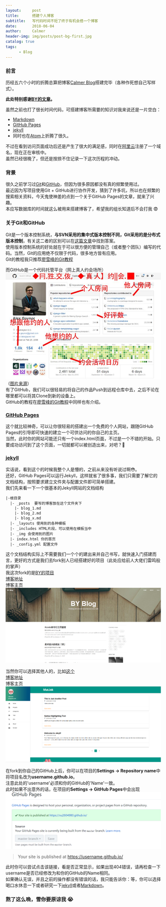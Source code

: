 ```yaml
---
layout:     post
title:      搭建个人博客
subtitle:   写代码时间不短了终于有机会搭一个博客
date:       2018-06-04
author:     Calmer
header-img: img/posts/post-bg-first.jpg
catalog: true
tags:
      - Blog
---
```

### 前言
历经五六个小时的折腾总算把博客[Calmer Blog](https://xu2604980.github.io/)搭建完毕（各种作死想自己写样式）。<br>

**此处特别感谢[BY的文章](https://www.jianshu.com/p/e68fba58f75c)。**<br>

虽然之前也打了很长时间代码，可搭建博客所需要的知识对我来说还是一片空白：<br>
  - [Markdown](http://wowubuntu.com/markdown/)
  - [GitHub Pages](https://pages.github.com/)
  - [jekyll](https://www.jekyll.com.cn/)
  - 同时也在[Atom](https://atom.io/)上折腾了很久。

不过在看到访问页面成功后还是产生了很大的满足感，同时在[阿里云](https://wanwang.aliyun.com/domain/)注册了一个域名，现在正在审核中。<br>
虽然已经很晚了，但还是按捺不住记录一下这次历程的冲动。

### 背景
很久之前学习过[Git](https://git-scm.com/)和[GitHub](https://github.com/)，但因为很多原因都没有真的频繁使用过。<br>
最近因为写项目使用Git + GitHub进行协作开发，猜到了许多坑，所以也在频繁的搜索相关资料，今天鬼使神差的点到一个关于GitHub Pages的文章，就来了兴趣。<br>
本应写数据库的时间就这么被用来搭建博客了，希望我的组长知道后不会打我 😨

### 关于Git和GitHub
Git是一个版本控制系统，**与SVN采用的集中式版本控制不同，Git采用的是分布式版本控制**，有关这二者的区别可以在[这篇文章](https://blog.csdn.net/hymking/article/details/53621908)中找到答案。<br>
使用版本控制系统的好处就在于可以很方便的管理自己（或者整个团队）编写的代码。当然，Git的应用绝不仅限于代码，很多地方皆有应用。<br>
Git的教程我只推荐[廖雪峰的Git教程](https://www.liaoxuefeng.com/wiki/0013739516305929606dd18361248578c67b8067c8c017b000)<br>

而GitHub是一个代码托管平台（网上真人约会场所）<br>
![](/img/posts/post-first-GitHub.jpg)<br>
（[图片来源](https://www.zhihu.com/question/28976652/answer/42804737)）<br>
有了GitHub，我们可以很轻易的将自己的作品Push到远程仓库中去，之后不论在哪里都可以将其Clone到新的设备上。<br>
GitHub的教程在[廖雪峰的Git教程](https://www.liaoxuefeng.com/wiki/0013739516305929606dd18361248578c67b8067c8c017b000)中同样也有介绍。<br>

### [GitHub Pages](https://pages.github.com/)
这个就比较神奇，可以让你很轻易的搭建出一个免费的个人网站，跟随GitHub Pages的引导即可快速的建立一个可供访问的你自己的主页。<br>
当然，此时你的网站可能还只有一个index.html页面，不过是一个不错的开始。只要成功访问到了这个页面，一切就都可以被创造出来，对吧？💪<br>

### [jekyll](https://www.jekyll.com.cn/)
实话说，看到这个的时候我整个人是懵的，之前从来没有听说过啊😳。<br>
还好，GitHub Pages可以运行Jekyll，这样就省了很多事，我们只需要了解它的文档结构，按照要求建立文件夹与配置文件即可简单搭建。<br>
我们先来看一下一个很基本的Jekyll网站的文档结构
```
|-根目录
  |- _posts  要写的博客放在这个文件夹下
    |- blog_1.md
    |- blog_2.md
    |- blog_x.md
  |- _layouts 使用到的各种模板
  |- _includes HTML片段，可以使用在模板当中
  |- _img 会使用到的图片
  |- index.html 你的首页
  |- _config.yml 配置文件
```
这个文档结构实际上不需要我们一个个的建出来并自己书写，就快速入门搭建而言，更好的方式是我们去fork别人已经搭建好的项目（此处应给前人大佬们雷鸣般的掌声）<br>
我这次fork的是[BY的项目](https://github.com/qiubaiying/qiubaiying.github.io)<br>
[博客地址](http://qiubaiying.top/)<br>
博客主页
![](/img/posts/post-first-demo.png)

当然你可以选择其他人的，比如[这个](https://github.com/ShawnTeoh/matjek)<br>
[博客地址](https://shawnteoh.github.io/matjek/)<br>
博客主页
![](/img/posts/post-first-demo2.png)

在fork到你自己的GitHub上后，你可以在项目的**Settings -> Repository name**中将项目名改为**username.github.io**。<br>
注意此处的'username'必须和你的GitHub的'Name'一致。<br>
此时如果不出意外的话，在项目的**Settings -> GitHub Pages**中会出现
![](/img/posts/post-first-demo3.png)

>  Your site is published at https://username.github.io/

此时你可以尝试点击该链接，看是否正常显示，如果出现404错误，请再检查一下username是否已经修改为和你的GitHub的Name相同。<br>
如果确认无误，并且之前的操作都没有错误的话，我只能告诉你：等，你可以选择喝口水休息一下或者研究一下[jekyll](https://www.jekyll.com.cn/)或者[Markdown](http://wowubuntu.com/markdown/)。
### 熬了这么晚，雪你要原谅我 😭
